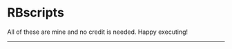 # RBscripts
All of these are mine and no credit is needed.
Happy executing!

_________________________________________
